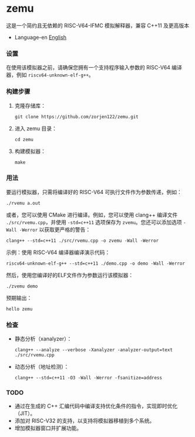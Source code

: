 # zemu

这是一个简约且无依赖的 RISC-V64-IFMC 模拟解释器，兼容 C++11 及更高版本

- Language-en [English](README.md)

### 设置

在使用该模拟器之前，请确保您拥有一个支持程序输入参数的 RISC-V64 编译器，例如 `riscv64-unknown-elf-g++`。

### 构建步骤

1. 克隆存储库：
   ```
   git clone https://github.com/zorjen122/zemu.git
   ```
2. 进入 zemu 目录：
   ```
   cd zemu
   ```
3. 构建模拟器：
   ```
   make
   ```

### 用法

要运行模拟器，只需将编译好的 RISC-V64 可执行文件作为参数传递，例如：

```
./rvemu a.out
```

或者，您可以使用 CMake 进行编译。例如，您可以使用 clang++ 编译文件 `./src/rvemu.cpp`，并使用 `-std=c++11` 选项保存为 `zvemu`。您还可以添加选项 `-Wall -Werror` 以获取更严格的警告：

```
clang++ --std=c++11 ./src/rvemu.cpp -o zvemu -Wall -Werror
```

示例：使用 RISC-V64 编译器编译演示代码：

```
riscv64-unknown-elf-g++ --std=c++11 ./demo.cpp -o demo -Wall -Werror
```

然后，使用您编译好的ELF文件作为参数运行该模拟器：

```
./zvemu demo
```

预期输出：

```
hello zemu
```

### 检查

- 静态分析（xanalyzer）：
  ```
  clang++ --analyze --verbose -Xanalyzer -analyzer-output=text ./src/rvemu.cpp
  ```
- 动态分析（地址检测）：
  ```
  clang++ --std=c++11 -O3 -Wall -Werror -fsanitize=address
  ```

### TODO

- 通过在生成的 C++ 汇编代码中编译支持优化条件的指令，实现即时优化（JIT）。
- 添加对 RISC-V32 的支持，以支持将模拟器移植到多个系统。
- 增加模拟器窗口并扩展功能。
